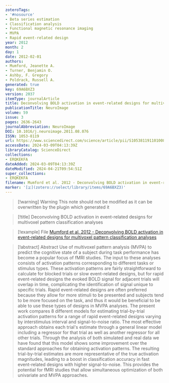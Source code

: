 ```yaml
---
zoteroTags:
- '#nosource'
- Beta series estimation
- Classification analysis
- Functional magnetic resonance imaging
- MVPA
- Rapid event-related design
year: 2012
month: 2
day: 1
date: 2012-02-01
authors:
- Mumford, Jeanette A.
- Turner, Benjamin O.
- Ashby, F. Gregory
- Poldrack, Russell A.
generated: true
key: 69A6BXZ3
version: 2037
itemType: journalArticle
title: Deconvolving BOLD activation in event-related designs for multivoxel pattern classification analyses
publicationTitle: NeuroImage
volume: 59
issue: 3
pages: 2636-2643
journalAbbreviation: NeuroImage
DOI: 10.1016/j.neuroimage.2011.08.076
ISSN: 1053-8119
url: https://www.sciencedirect.com/science/article/pii/S1053811911010081
accessDate: 2024-03-09T04:13:39Z
libraryCatalog: ScienceDirect
collections:
- ERQKEKFA
dateAdded: 2024-03-09T04:13:39Z
dateModified: 2024-04-21T09:54:51Z
super_collections:
- ERQKEKFA
filename: Mumford et al. 2012 - Deconvolving BOLD activation in event-related designs for multivoxel pattern classification analyses
marker: '[🇿](zotero://select/library/items/69A6BXZ3)'
---
```



 > 
 > \[!warning\] Warning
 > This note should not be modified as it can be overwritten by the plugin which generated it

 > 
 > \[!title\] Deconvolving BOLD activation in event-related designs for multivoxel pattern classification analyses

 > 
 > \[!example\] File
 > [Mumford et al. 2012 - Deconvolving BOLD activation in event-related designs for multivoxel pattern classification analyses](Mumford%20et%20al.%202012%20-%20Deconvolving%20BOLD%20activation%20in%20event-related%20designs%20for%20multivoxel%20pattern%20classification%20analyses.pdf)

 > 
 > \[!abstract\] Abstract
 > Use of multivoxel pattern analysis (MVPA) to predict the cognitive state of a subject during task performance has become a popular focus of fMRI studies. The input to these analyses consists of activation patterns corresponding to different tasks or stimulus types. These activation patterns are fairly straightforward to calculate for blocked trials or slow event-related designs, but for rapid event-related designs the evoked BOLD signal for adjacent trials will overlap in time, complicating the identification of signal unique to specific trials. Rapid event-related designs are often preferred because they allow for more stimuli to be presented and subjects tend to be more focused on the task, and thus it would be beneficial to be able to use these types of designs in MVPA analyses. The present work compares 8 different models for estimating trial-by-trial activation patterns for a range of rapid event-related designs varying by interstimulus interval and signal-to-noise ratio. The most effective approach obtains each trial's estimate through a general linear model including a regressor for that trial as well as another regressor for all other trials. Through the analysis of both simulated and real data we have found that this model shows some improvement over the standard approaches for obtaining activation patterns. The resulting trial-by-trial estimates are more representative of the true activation magnitudes, leading to a boost in classification accuracy in fast event-related designs with higher signal-to-noise. This provides the potential for fMRI studies that allow simultaneous optimization of both univariate and MVPA approaches.
